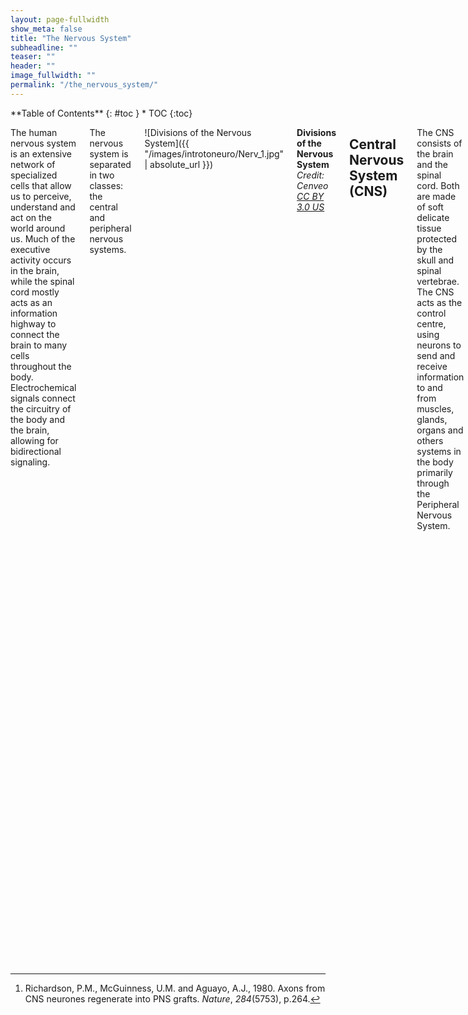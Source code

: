 ```yaml
---
layout: page-fullwidth
show_meta: false
title: "The Nervous System"
subheadline: ""
teaser: ""
header: ""
image_fullwidth: ""
permalink: "/the_nervous_system/"
---
```

<div class="row">
<div class="medium-4 medium-push-8 columns" markdown="1">
<div class="panel radius" markdown="1">
**Table of Contents**
{: #toc }
*  TOC
{:toc}
</div>
</div><!-- /.medium-4.columns -->


<div class="medium-8 medium-pull-4 columns" markdown="1">

The human nervous system is an extensive network of specialized cells that allow us to perceive, understand and act on the world around us. Much of the executive activity occurs in the brain, while the spinal cord mostly acts as an information highway to connect the brain to many cells throughout the body. Electrochemical signals connect the circuitry of the body and the brain, allowing for bidirectional signaling.

The nervous system is separated in two classes: the central and peripheral nervous systems.


![Divisions of the Nervous System]({{ "/images/introtoneuro/Nerv_1.jpg" | absolute_url }})


**Divisions of the Nervous System** *Credit: Cenveo [CC BY 3.0 US](http://creativecommons.org/licenses/by/3.0/us/)*


## Central Nervous System (CNS)

The CNS consists of the brain and the spinal cord. Both are made of soft delicate tissue protected by the skull and spinal vertebrae. The CNS acts as the control centre, using neurons to send and receive information to and from muscles, glands, organs and others systems in the body primarily through the Peripheral Nervous System.


### The Blood Brain Barrier

Between the brain and its blood supply is the blood brain barrier. As its name suggests, the blood brain brain barrier prevents the transfer of non-lipid soluble molecules, which may include toxic molecules. It does however allow the transfer of beneficial molecules such as amino acids and glucose into the CNS. A related example would be the manufacture of L-Dopa, a man-made version of the neurotransmitter dopamine which is used as treatment for Alzheimer's disease. The reason why patients are not simply given dopamine is that dopamine itself is not able to cross the blood brain barrier.


## Peripheral Nervous System (PNS)

The PNS acts as a relay, transmitting information between the CNS and the rest of the body. Unlike the CNS, the PNS is not protected by the vertebral column and skull, or by the blood–brain barrier, which leaves it more exposed to toxins and mechanical injuries. The PNS contains neurons that junction with the CNS and have long axons that extend to all parts of the body. These axons are referred to as nerves. In contrast with CNS neurons, PNS neurons are able to regenerate. Consequently, the properties of the PNS have been studied in regenerative research[^1].


### Somatic Nervous System

Sōma means 'body' in Greek so somatic means relating to the body. The somatic system relays information about most of the body's conscious activity to and from the CNS. The somatic sensory receptors receive information from the senses and send it to the CNS while the somatic motor division sends information from the CNS to control the actions of the skeletal muscles.


### Autonomic Nervous System

The autonomic nervous system primarily regulates involuntary or unconscious activity such as heart rate, breathing, pupil dilation, regulating glands and internal organs, blood pressure, digestion, and many other chemical processes that keep our body working. The autonomic sensory receptors receive information from these systems and send it to the CNS while the autonomic motor division sends information from the CNS to these systems. Although the word autonomic (from autonomy) means involuntary or unconscious, some of these activities are perceived and can be controlled consciously.

The autonomic motor division is divided into two complementary subsystems: the sympathetic system, which works to shift the body into more prepared states; and the parasympathetic system, which facilitates more relaxed states. The constant shifting of control between these two occurs in response to demands such as the fight or flight response.


#### Sympathetic Nervous System

The Sympathetic Nervous System (SNS) prepares the body to react and expend energy in times of stress. When a potentially threatening experience occurs, the body reacts with what has been called the "fight-or-flight" phenomenon. The sympathetic system quickens the heart rate and breathing to increase oxygen, dilates pupils for better vision, reduces digestion to conserve energy, and prepares the muscles of the body to either defend or escape. As is often written in neuroscience and psychology textbooks - it controls the four F's - fleeing, feeding, fighting and mating. This system is not only active for life-threatening situations; a project deadline or an urgent email might be stressful enough to trigger it. Stress often leads to overactivation of the hypothalamic-pituitary-adrenal axis, the system that controls hormonal contribution to the fight or flight response.


#### Parasympathetic Nervous System

The Parasympathetic Nervous System (PSNS) helps the body "rest-and-digest", conserving energy and maintaining functions under ordinary conditions. It slows the heart rate, stimulates digestion and other metabolic processes. This system is slow acting, unlike its counterpart, and may take several minutes or even longer to get the body back to a relaxed state after a stressful situation.


### Sensory Division

Also known as the afferent (conducting inwards) division, the sensory division receives sensory information from the body and sends it inwards to the CNS. The sensory division uses neuronal cells that have special protein machinery, receptors, that can transduce different kinds of mechanical or electromagnetic energy into a signal. This signal can then be relayed to the cerebral cortex, which has specific areas for processing visual, sensory, auditory, olfactory and taste information. Often times, the signal may travel through the spinal cord along information highways called tracts. Many of these tracts even cross-over, for example the left side of the cortex receives certain sensation from the right side of the body.


### Motor Division

Also known as the efferent (conducting outwards) division, the motor division receives information from the CNS and sends it out to the body. Often times, these signals will also travel through tracts in the spinal cord, and will connect  at neuromuscular junctions - where the end of a neuron meets a muscle. These signals sent from the brain and through the spinal cord can then diffuse out to control muscle movement for arms, legs or even the muscles surrounding organs. Cells that can produce motor changes that influence the movement of the body are also called effectors.

---

The sensory and motor divisions each include a part of the somatic system and the autonomic system. There are also CNS-independent reflexes where a short loop of receptors and effectors work to regulate the body. Below is a diagram showing how signals move through the nervous system.

[![Subdivisions of the Nervous System]({{ "/images/introtoneuro/Nerv_2.jpg" | absolute_url }})]({{ "/images/introtoneuro/Nerv_2.jpg" | absolute_url }})


**Subdivisions of the Nervous System** *Credit: Cenveo [CC BY 3.0 US](http://creativecommons.org/licenses/by/3.0/us/)*

If you would like to learn more about the nervous system there is an excellent [video series by Crash Course](https://www.youtube.com/watch?v=qPix_X-9t7E) on the topic.


<!-- Footnotes themselves at the bottom. -->
## Footnotes

[^1]:
     Richardson, P.M., McGuinness, U.M. and Aguayo, A.J., 1980. Axons from CNS neurones regenerate into PNS grafts. _Nature_, _284_(5753), p.264.



</div> <!-- end of content column -->
</div> <!-- end of row -->
